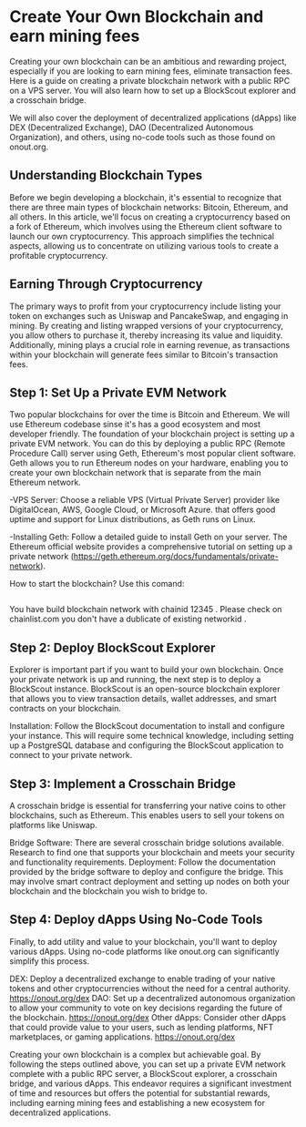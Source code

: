 # Create Your Own Blockchain and earn mining fees

Creating your own blockchain can be an ambitious and rewarding project, especially if you are looking to earn mining fees, eliminate transaction fees. Here is a guide on creating a private blockchain network with a public RPC on a VPS server. You will also learn how to set up a BlockScout explorer and a crosschain bridge.

We will also cover the deployment of decentralized applications (dApps) like DEX (Decentralized Exchange), DAO (Decentralized Autonomous Organization), and others, using no-code tools such as those found on onout.org.

## Understanding Blockchain Types

Before we begin developing a blockchain, it's essential to recognize that there are three main types of blockchain networks: Bitcoin, Ethereum, and all others. In this article, we'll focus on creating a cryptocurrency based on a fork of Ethereum, which involves using the Ethereum client software to launch our own cryptocurrency. This approach simplifies the technical aspects, allowing us to concentrate on utilizing various tools to create a profitable cryptocurrency.

## Earning Through Cryptocurrency

The primary ways to profit from your cryptocurrency include listing your token on exchanges such as Uniswap and PancakeSwap, and engaging in mining. By creating and listing wrapped versions of your cryptocurrency, you allow others to purchase it, thereby increasing its value and liquidity. Additionally, mining plays a crucial role in earning revenue, as transactions within your blockchain will generate fees similar to Bitcoin's transaction fees.

## Step 1: Set Up a Private EVM Network

Two popular blockchains for over the time is Bitcoin and Ethereum. We will use Ethereum codebase sinse it's has a good ecosystem and most developer friendly. The foundation of your blockchain project is setting up a private EVM network. You can do this by deploying a public RPC (Remote Procedure Call) server using Geth, Ethereum's most popular client software. Geth allows you to run Ethereum nodes on your hardware, enabling you to create your own blockchain network that is separate from the main Ethereum network.

-VPS Server: Choose a reliable VPS (Virtual Private Server) provider like DigitalOcean, AWS, Google Cloud, or Microsoft Azure. that offers good uptime and support for Linux distributions, as Geth runs on Linux.

-Installing Geth: Follow a detailed guide to install Geth on your server. The Ethereum official website provides a comprehensive tutorial on setting up a private network (https://geth.ethereum.org/docs/fundamentals/private-network).

How to start the blockchain? Use this comand:

```geth --networkid 12345

```

You have build blockchain network with chainid 12345 . Please check on chainlist.com you don't have a dublicate of existing networkid .

## Step 2: Deploy BlockScout Explorer

Explorer is important part if you want to build your own blockchain. Once your private network is up and running, the next step is to deploy a BlockScout instance. BlockScout is an open-source blockchain explorer that allows you to view transaction details, wallet addresses, and smart contracts on your blockchain.

Installation: Follow the BlockScout documentation to install and configure your instance. This will require some technical knowledge, including setting up a PostgreSQL database and configuring the BlockScout application to connect to your private network.

## Step 3: Implement a Crosschain Bridge

A crosschain bridge is essential for transferring your native coins to other blockchains, such as Ethereum. This enables users to sell your tokens on platforms like Uniswap.

Bridge Software: There are several crosschain bridge solutions available. Research to find one that supports your blockchain and meets your security and functionality requirements.
Deployment: Follow the documentation provided by the bridge software to deploy and configure the bridge. This may involve smart contract deployment and setting up nodes on both your blockchain and the blockchain you wish to bridge to.

## Step 4: Deploy dApps Using No-Code Tools

Finally, to add utility and value to your blockchain, you'll want to deploy various dApps. Using no-code platforms like onout.org can significantly simplify this process.

DEX: Deploy a decentralized exchange to enable trading of your native tokens and other cryptocurrencies without the need for a central authority. https://onout.org/dex
DAO: Set up a decentralized autonomous organization to allow your community to vote on key decisions regarding the future of the blockchain. https://onout.org/dex
Other dApps: Consider other dApps that could provide value to your users, such as lending platforms, NFT marketplaces, or gaming applications. https://onout.org/dex

Creating your own blockchain is a complex but achievable goal. By following the steps outlined above, you can set up a private EVM network complete with a public RPC server, a BlockScout explorer, a crosschain bridge, and various dApps. This endeavor requires a significant investment of time and resources but offers the potential for substantial rewards, including earning mining fees and establishing a new ecosystem for decentralized applications.
